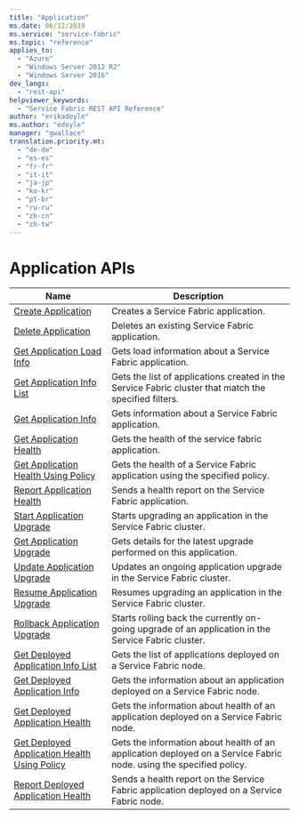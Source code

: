 ```yaml
---
title: "Application"
ms.date: 06/12/2019
ms.service: "service-fabric"
ms.topic: "reference"
applies_to: 
  - "Azure"
  - "Windows Server 2012 R2"
  - "Windows Server 2016"
dev_langs: 
  - "rest-api"
helpviewer_keywords: 
  - "Service Fabric REST API Reference"
author: "erikadoyle"
ms.author: "edoyle"
manager: "gwallace"
translation.priority.mt: 
  - "de-de"
  - "es-es"
  - "fr-fr"
  - "it-it"
  - "ja-jp"
  - "ko-kr"
  - "pt-br"
  - "ru-ru"
  - "zh-cn"
  - "zh-tw"
---
```

# Application APIs

| Name | Description |
| --- | --- |
| [Create Application](sfclient-v65-api-createapplication.md) | Creates a Service Fabric application.<br/> |
| [Delete Application](sfclient-v65-api-deleteapplication.md) | Deletes an existing Service Fabric application.<br/> |
| [Get Application Load Info](sfclient-v65-api-getapplicationloadinfo.md) | Gets load information about a Service Fabric application.<br/> |
| [Get Application Info List](sfclient-v65-api-getapplicationinfolist.md) | Gets the list of applications created in the Service Fabric cluster that match the specified filters.<br/> |
| [Get Application Info](sfclient-v65-api-getapplicationinfo.md) | Gets information about a Service Fabric application.<br/> |
| [Get Application Health](sfclient-v65-api-getapplicationhealth.md) | Gets the health of the service fabric application.<br/> |
| [Get Application Health Using Policy](sfclient-v65-api-getapplicationhealthusingpolicy.md) | Gets the health of a Service Fabric application using the specified policy.<br/> |
| [Report Application Health](sfclient-v65-api-reportapplicationhealth.md) | Sends a health report on the Service Fabric application.<br/> |
| [Start Application Upgrade](sfclient-v65-api-startapplicationupgrade.md) | Starts upgrading an application in the Service Fabric cluster.<br/> |
| [Get Application Upgrade](sfclient-v65-api-getapplicationupgrade.md) | Gets details for the latest upgrade performed on this application.<br/> |
| [Update Application Upgrade](sfclient-v65-api-updateapplicationupgrade.md) | Updates an ongoing application upgrade in the Service Fabric cluster.<br/> |
| [Resume Application Upgrade](sfclient-v65-api-resumeapplicationupgrade.md) | Resumes upgrading an application in the Service Fabric cluster.<br/> |
| [Rollback Application Upgrade](sfclient-v65-api-rollbackapplicationupgrade.md) | Starts rolling back the currently on-going upgrade of an application in the Service Fabric cluster.<br/> |
| [Get Deployed Application Info List](sfclient-v65-api-getdeployedapplicationinfolist.md) | Gets the list of applications deployed on a Service Fabric node.<br/> |
| [Get Deployed Application Info](sfclient-v65-api-getdeployedapplicationinfo.md) | Gets the information about an application deployed on a Service Fabric node.<br/> |
| [Get Deployed Application Health](sfclient-v65-api-getdeployedapplicationhealth.md) | Gets the information about health of an application deployed on a Service Fabric node.<br/> |
| [Get Deployed Application Health Using Policy](sfclient-v65-api-getdeployedapplicationhealthusingpolicy.md) | Gets the information about health of an application deployed on a Service Fabric node. using the specified policy.<br/> |
| [Report Deployed Application Health](sfclient-v65-api-reportdeployedapplicationhealth.md) | Sends a health report on the Service Fabric application deployed on a Service Fabric node.<br/> |

